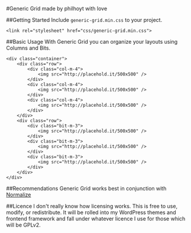 #Generic Grid
made by philhoyt with love

##Getting Started
Include ```generic-grid.min.css``` to your project.

```
<link rel="stylesheet" href="css/generic-grid.min.css">
```

##Basic Usage
With Generic Grid you can organize your layouts using Columns and Bits.

```
<div class="container">
	<div class="row">
		<div class="col-m-4">
			<img src="http://placehold.it/500x500" />
		</div>
		<div class="col-m-4">
			<img src="http://placehold.it/500x500" />
		</div>
		<div class="col-m-4">
			<img src="http://placehold.it/500x500" />
		</div>
	</div>
	<div class="row">
		<div class="bit-m-3">
			<img src="http://placehold.it/500x500" />
		</div>
		<div class="bit-m-3">
			<img src="http://placehold.it/500x500" />
		</div>
		<div class="bit-m-3">
			<img src="http://placehold.it/500x500" />
		</div>
	</div>
</div>
```

##Recommendations
Generic Grid works best in conjunction with [Normalize](https://necolas.github.io/normalize.css/)

##Licence
I don't really know how licensing works. This is free to use, modify, or redistribute. It will be rolled into my WordPress themes and frontend framework and fall under whatever licence I use for those which will be GPLv2.